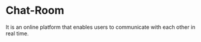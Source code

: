 # Chat-Room
It is an online platform that enables users to communicate with each other in real time.
